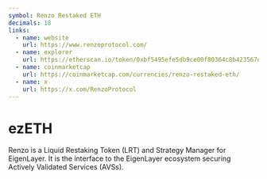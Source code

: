 ```yaml
---
symbol: Renzo Restaked ETH
decimals: 18
links:
  - name: website
    url: https://www.renzoprotocol.com/
  - name: explorer
    url: https://etherscan.io/token/0xbf5495efe5db9ce00f80364c8b423567e58d2110
  - name: coinmarketcap
    url: https://coinmarketcap.com/currencies/renzo-restaked-eth/
  - name: x
    url: https://x.com/RenzoProtocol
---
```


# ezETH

Renzo is a Liquid Restaking Token (LRT) and Strategy Manager for EigenLayer. It is the interface to the EigenLayer ecosystem securing Actively Validated Services (AVSs).
